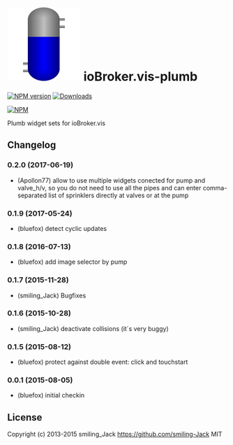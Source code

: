 ![Logo](admin/plumb.png)
ioBroker.vis-plumb
============

[![NPM version](http://img.shields.io/npm/v/iobroker.vis-plimb.svg)](https://www.npmjs.com/package/iobroker.vis-plimb)
[![Downloads](https://img.shields.io/npm/dm/iobroker.vis-plimb.svg)](https://www.npmjs.com/package/iobroker.vis-plimb)

[![NPM](https://nodei.co/npm/iobroker.vis-plimb.png?downloads=true)](https://nodei.co/npm/iobroker.vis-plimb/)

Plumb widget sets for ioBroker.vis

## Changelog
### 0.2.0 (2017-06-19)
- (Apollon77) allow to use multiple widgets conected for pump and valve_h/v, so you do not need to use all the pipes and can enter comma-separated list of sprinklers directly at valves or at the pump

### 0.1.9 (2017-05-24)
- (bluefox) detect cyclic updates

### 0.1.8 (2016-07-13)
- (bluefox) add image selector by pump

### 0.1.7 (2015-11-28)
- (smiling_Jack) Bugfixes

### 0.1.6 (2015-10-28)
- (smiling_Jack) deactivate collisions (it´s very buggy)

### 0.1.5 (2015-08-12)
- (bluefox) protect against double event: click and touchstart

### 0.0.1 (2015-08-05)
- (bluefox) initial checkin

## License
 Copyright (c) 2013-2015 smiling_Jack https://github.com/smiling-Jack
 MIT
